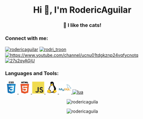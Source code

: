 <h1 align="center">Hi 👋, I'm RodericAguilar</h1>
<h3 align="center">🌱 I like the cats!</h3>




<h3 align="left">Connect with me:</h3>
<p align="left">
<a href="https://codepen.io/rodericaguilar" target="blank"><img align="center" src="https://raw.githubusercontent.com/rahuldkjain/github-profile-readme-generator/master/src/images/icons/Social/codepen.svg" alt="rodericaguilar" height="30" width="40" /></a>
<a href="https://instagram.com/rodri_troon" target="blank"><img align="center" src="https://raw.githubusercontent.com/rahuldkjain/github-profile-readme-generator/master/src/images/icons/Social/instagram.svg" alt="rodri_troon" height="30" width="40" /></a>
<a href="https://www.youtube.com/channel/UCNU01TDgkznp24VQfycnoTQ" target="blank"><img align="center" src="https://raw.githubusercontent.com/rahuldkjain/github-profile-readme-generator/master/src/images/icons/Social/youtube.svg" alt="https://www.youtube.com/channel/ucnu01tdgkznp24vqfycnotq" height="30" width="40" /></a>
<a href="https://discord.gg/yH6zSdV7eQ" target="blank"><img align="center" src="https://raw.githubusercontent.com/rahuldkjain/github-profile-readme-generator/master/src/images/icons/Social/discord.svg" alt="27s2qyAGjU" height="30" width="40" /></a>
</p>

<h3 align="left">Languages and Tools:</h3>
<p align="left"> <a href="https://www.w3schools.com/css/" target="_blank" rel="noreferrer"> <img src="https://raw.githubusercontent.com/devicons/devicon/master/icons/css3/css3-original-wordmark.svg" alt="css3" width="40" height="40"/> </a> <a href="https://www.w3.org/html/" target="_blank" rel="noreferrer"> <img src="https://raw.githubusercontent.com/devicons/devicon/master/icons/html5/html5-original-wordmark.svg" alt="html5" width="40" height="40"/> </a> <a href="https://developer.mozilla.org/en-US/docs/Web/JavaScript" target="_blank" rel="noreferrer"> <img src="https://raw.githubusercontent.com/devicons/devicon/master/icons/javascript/javascript-original.svg" alt="javascript" width="40" height="40"/> </a> <a href="https://www.linux.org/" target="_blank" rel="noreferrer"> <img src="https://raw.githubusercontent.com/devicons/devicon/master/icons/linux/linux-original.svg" alt="linux" width="40" height="40"/> </a> <a href="https://www.mysql.com/" target="_blank" rel="noreferrer"> <img src="https://raw.githubusercontent.com/devicons/devicon/master/icons/mysql/mysql-original-wordmark.svg" alt="mysql" width="40" height="40"/> </a>
<a href="https://www.lua.org/" target="_blank" rel="noreferrer"> <img src="https://cdn.jsdelivr.net/gh/devicons/devicon/icons/lua/lua-original.svg" alt="lua" width="40" height="40"/> </a>
 </p>

<p align="center">

<img align="center" src="https://github-readme-stats.vercel.app/api?username=rodericaguilar&show_icons=true&locale=en&theme=tokyonight" alt="rodericaguila"/>

</p>

<p align="center"> <img src="https://komarev.com/ghpvc/?username=rodericaguila&label=Profile%20views&color=0e75b6&style=flat" alt="rodericaguila" /> </p>

